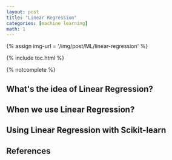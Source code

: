 ```yaml
---
layout: post
title: "Linear Regression"
categories: [machine learning]
math: 1
---
```


{% assign img-url = '/img/post/ML/linear-regression' %}

{% include toc.html %}

{% notcomplete %}

## What's the idea of Linear Regression?


## When we use Linear Regression?


## Using Linear Regression with Scikit-learn


## References




